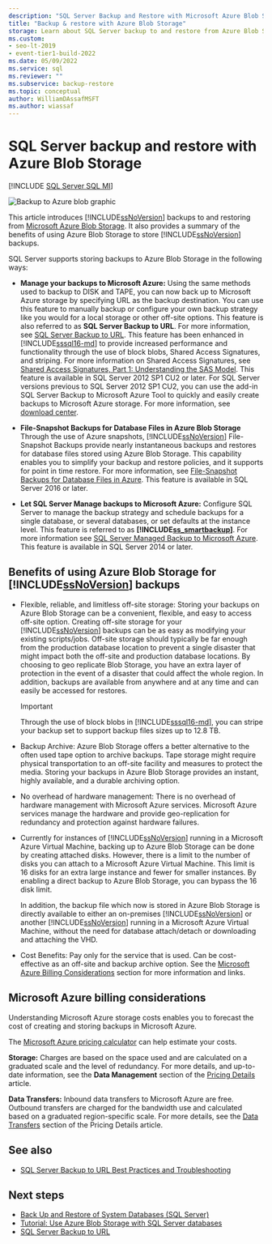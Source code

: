 ```yaml
---
description: "SQL Server Backup and Restore with Microsoft Azure Blob Storage"
title: "Backup & restore with Azure Blob Storage"
storage: Learn about SQL Server backup to and restore from Azure Blob Storage, including the benefits of using Azure Blob Storage to store SQL Server backups.
ms.custom:
- seo-lt-2019
- event-tier1-build-2022
ms.date: 05/09/2022
ms.service: sql
ms.reviewer: ""
ms.subservice: backup-restore
ms.topic: conceptual
author: WilliamDAssafMSFT
ms.author: wiassaf
---
```

# SQL Server backup and restore with Azure Blob Storage
[!INCLUDE [SQL Server SQL MI](../../includes/applies-to-version/sql-asdbmi.md)]

  ![Backup to Azure blob graphic](../../relational-databases/backup-restore/media/backup-to-azure-blob-graphic.png "Backup to Azure blob graphic")  
  
 This article introduces [!INCLUDE[ssNoVersion](../../includes/ssnoversion-md.md)] backups to and restoring from [Microsoft Azure Blob Storage](/azure/storage/blobs/storage-blobs-introduction). It also provides a summary of the benefits of using Azure Blob Storage to store [!INCLUDE[ssNoVersion](../../includes/ssnoversion-md.md)] backups.  
  
 SQL Server supports storing backups to Azure Blob Storage in the following ways:  
  
-   **Manage your backups to Microsoft Azure:** Using the same methods used to backup to DISK and TAPE, you can now back up to Microsoft Azure storage by specifying URL as the backup destination. You can use this feature to manually backup or configure your own backup strategy like you would for a local storage or other off-site options. This feature is also referred to as **SQL Server Backup to URL**. For more information, see [SQL Server Backup to URL](../../relational-databases/backup-restore/sql-server-backup-to-url.md). This feature has been enhanced in [!INCLUDE[sssql16-md](../../includes/sssql16-md.md)] to provide increased performance and functionality through the use of block blobs, Shared Access Signatures, and striping. For more information on Shared Access Signatures, see [Shared Access Signatures, Part 1: Understanding the SAS Model](/azure/storage/common/storage-sas-overview). This feature is available in SQL Server 2012 SP1 CU2 or later. For SQL Server versions previous to SQL Server 2012 SP1 CU2, you can use the add-in SQL Server Backup to Microsoft Azure Tool to quickly and easily create backups to Microsoft Azure storage. For more information, see [download center](https://go.microsoft.com/fwlink/?LinkID=324399).  
  
-   **File-Snapshot Backups for Database Files in Azure Blob Storage** Through the use of Azure snapshots, [!INCLUDE[ssNoVersion](../../includes/ssnoversion-md.md)] File-Snapshot Backups provide nearly instantaneous backups and restores for database files stored using Azure Blob Storage. This capability enables you to simplify your backup and restore policies, and it supports for point in time restore. For more information, see [File-Snapshot Backups for Database Files in Azure](../../relational-databases/backup-restore/file-snapshot-backups-for-database-files-in-azure.md). This feature is available in SQL Server 2016 or later.  
  
-   **Let SQL Server Manage backups to Microsoft Azure:** Configure SQL Server to manage the backup strategy and schedule backups for a single database, or several databases, or set defaults at the instance level. This feature is referred to as **[!INCLUDE[ss_smartbackup](../../includes/ss-smartbackup-md.md)]**. For more information see [SQL Server Managed Backup to Microsoft Azure](../../relational-databases/backup-restore/sql-server-managed-backup-to-microsoft-azure.md). This feature is available in SQL Server 2014 or later.  
  
## Benefits of using Azure Blob Storage for [!INCLUDE[ssNoVersion](../../includes/ssnoversion-md.md)] backups  
  
-   Flexible, reliable, and limitless off-site storage: Storing your backups on Azure Blob Storage can be a convenient, flexible, and easy to access off-site option. Creating off-site storage for your [!INCLUDE[ssNoVersion](../../includes/ssnoversion-md.md)] backups can be as easy as modifying your existing scripts/jobs. Off-site storage should typically be far enough from the production database location to prevent a single disaster that might impact both the off-site and production database locations. By choosing to geo replicate Blob Storage, you have an extra layer of protection in the event of a disaster that could affect the whole region. In addition, backups are available from anywhere and at any time and can easily be accessed for restores.  
  
    > [!IMPORTANT]  
    >  Through the use of block blobs in [!INCLUDE[sssql16-md](../../includes/sssql16-md.md)], you can stripe your backup set to support backup files sizes up to 12.8 TB.  
  
-   Backup Archive: Azure Blob Storage offers a better alternative to the often used tape option to archive backups. Tape storage might require physical transportation to an off-site facility and measures to protect the media. Storing your backups in Azure Blob Storage provides an instant, highly available, and a durable archiving option.  
  
-   No overhead of hardware management: There is no overhead of hardware management with Microsoft Azure services. Microsoft Azure services manage the hardware and provide geo-replication for redundancy and protection against hardware failures.  
  
-   Currently for instances of [!INCLUDE[ssNoVersion](../../includes/ssnoversion-md.md)] running in a Microsoft Azure Virtual Machine, backing up to Azure Blob Storage can be done by creating attached disks. However, there is a limit to the number of disks you can attach to a Microsoft Azure Virtual Machine. This limit is 16 disks for an extra large instance and fewer for smaller instances. By enabling a direct backup to Azure Blob Storage, you can bypass the 16 disk limit.  
  
     In addition, the backup file which now is stored in Azure Blob Storage is directly available to either an on-premises [!INCLUDE[ssNoVersion](../../includes/ssnoversion-md.md)] or another [!INCLUDE[ssNoVersion](../../includes/ssnoversion-md.md)] running in a Microsoft Azure Virtual Machine, without the need for database attach/detach or downloading and attaching the VHD.  
  
-   Cost Benefits: Pay only for the service that is used. Can be cost-effective as an off-site and backup archive option. See the [Microsoft Azure Billing Considerations](#Billing) section for more information and links.  
  
##  <a name="Billing"></a> Microsoft Azure billing considerations
 Understanding Microsoft Azure storage costs enables you to forecast the cost of creating and storing backups in Microsoft Azure.  
  
 The [Microsoft Azure pricing calculator](https://go.microsoft.com/fwlink/?LinkId=277060) can help estimate your costs.  
  
 **Storage:** Charges are based on the space used and are calculated on a graduated scale and the level of redundancy. For more details, and up-to-date information, see the **Data Management** section of the [Pricing Details](https://go.microsoft.com/fwlink/?LinkId=277059) article.  
  
 **Data Transfers:** Inbound data transfers to Microsoft Azure are free. Outbound transfers are charged for the bandwidth use and calculated based on a graduated region-specific scale. For more details, see the [Data Transfers](https://go.microsoft.com/fwlink/?LinkId=277061) section of the Pricing Details article.  

## See also

- [SQL Server Backup to URL Best Practices and Troubleshooting](../../relational-databases/backup-restore/sql-server-backup-to-url-best-practices-and-troubleshooting.md)   
 
  
## Next steps

 - [Back Up and Restore of System Databases &#40;SQL Server&#41;](../../relational-databases/backup-restore/back-up-and-restore-of-system-databases-sql-server.md)   
 - [Tutorial: Use Azure Blob Storage with SQL Server databases](../tutorial-use-azure-blob-storage-service-with-sql-server-2016.md)
 - [SQL Server Backup to URL](../../relational-databases/backup-restore/sql-server-backup-to-url.md)
